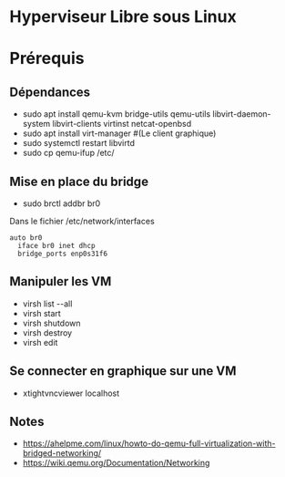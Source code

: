 # Hyperviseur Libre sous Linux

# Prérequis

## Dépendances 
 - sudo apt install qemu-kvm bridge-utils qemu-utils libvirt-daemon-system libvirt-clients virtinst netcat-openbsd
 - sudo apt install virt-manager #(Le client graphique)
 - sudo systemctl restart libvirtd
 - sudo cp qemu-ifup /etc/

## Mise en place du bridge 
 - sudo brctl addbr br0

Dans le fichier /etc/network/interfaces
```
auto br0
  iface br0 inet dhcp
  bridge_ports enp0s31f6
```

## Manipuler les VM 
 - virsh list --all
 - virsh start <vm-name>
 - virsh shutdown <vm-name>
 - virsh destroy <vm-name>
 - virsh edit <vm-name>

## Se connecter en graphique sur une VM 
 - xtightvncviewer localhost

## Notes
 - https://ahelpme.com/linux/howto-do-qemu-full-virtualization-with-bridged-networking/
 - https://wiki.qemu.org/Documentation/Networking
